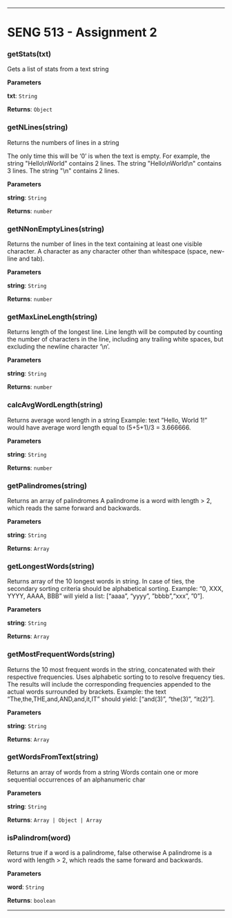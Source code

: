 * * *
# SENG 513 - Assignment 2

### getStats(txt) 

Gets a list of stats from a text string

**Parameters**

**txt**: `String`

**Returns**: `Object`


### getNLines(string) 

Returns the numbers of lines in a string

The only time this will be ‘0’ is when the text is empty.
For example, the string "Hello\nWorld" contains 2 lines.
The string "Hello\nWorld\n" contains 3 lines.
The string "\n" contains 2 lines.

**Parameters**

**string**: `String`

**Returns**: `number`


### getNNonEmptyLines(string) 

Returns the number of lines in the text containing at
least one visible character. A character as any character
other than whitespace (space, new-line and tab).

**Parameters**

**string**: `String`

**Returns**: `number`


### getMaxLineLength(string) 

Returns length of the longest line. Line length will be computed by
counting the number of characters in the line, including any trailing
white spaces, but excluding the newline character ‘\n’.

**Parameters**

**string**: `String`

**Returns**: `number`


### calcAvgWordLength(string) 

Returns average word length in a string
Example: text “Hello, World 1!” would have average
word length equal to (5+5+1)/3 = 3.666666.

**Parameters**

**string**: `String`

**Returns**: `number`


### getPalindromes(string) 

Returns an array of palindromes
A palindrome is a word with length > 2, which reads the
same forward and backwards.

**Parameters**

**string**: `String`

**Returns**: `Array`


### getLongestWords(string) 

Returns array of the 10 longest words in string. In case of ties,
the secondary sorting criteria should be alphabetical sorting.
Example: “0, XXX, YYYY, AAAA, BBB” will yield a list: [“aaaa”, “yyyy”, ”bbbb”,“xxx”, ”0”].

**Parameters**

**string**: `String`

**Returns**: `Array`


### getMostFrequentWords(string) 

Returns the 10 most frequent words in the string, concatenated with their respective frequencies.
Uses alphabetic sorting to to resolve frequency ties. The results will include the corresponding
frequencies appended to the actual words surrounded by brackets.
Example: the text “The,the,THE,and,AND,and,it,IT”
should yield: [“and(3)”, “the(3)”, “it(2)”].

**Parameters**

**string**: `String`

**Returns**: `Array`


### getWordsFromText(string) 

Returns an array of words from a string
Words contain one or more sequential occurrences of an alphanumeric char

**Parameters**

**string**: `String`

**Returns**: `Array | Object | Array`


### isPalindrom(word) 

Returns true if a word is a palindrome, false otherwise
A palindrome is a word with length > 2, which reads the
same forward and backwards.

**Parameters**

**word**: `String`

**Returns**: `boolean`



* * *










